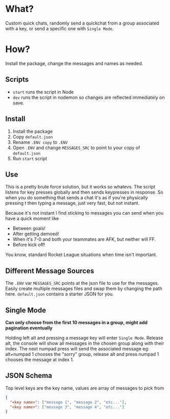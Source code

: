 # What?

Custom quick chats, randomly send a quickchat from a group associated with a key, or send a specific one with `Single Mode`.

# How?

Install the package, change the messages and names as needed.

## Scripts

- `start` runs the script in Node
- `dev` runs the script in nodemon so changes are reflected immediately on save.

## Install

1. Install the package
2. Copy `default.json`
3. Rename `.ENV copy` to `.ENV`
4. Open `.ENV` and change `MESSAGES_SRC` to point to your copy of `default.json`
5. Run `start` script

## Use

This is a pretty brute force solution, but it works so whatevs. The script listens for key presses globally and then sends keypresses in response. So when you do something that sends a chat it's as if you're physically pressing t then typing a message, just very fast, but not instant.

Because it's not instant I find sticking to messages you can send when you have a quick moment like

- Between goals!
- After getting demoed!
- When it's 7-0 and both your teammates are AFK, but neither will FF.
- Before kick off!

You know, standard Rocket League situations when time isn't important.

## Different Message Sources

The `.ENV` var `MESSAGES_SRC` points at the json file to use for the messages. Easily create multiple messages files and swap them by changing the path here. `default.json` contains a starter JSON for you.

## Single Mode

**Can only choose from the first 10 messages in a group, might add pagination eventually**

Holding left alt and pressing a message key will enter `Single Mode`. Release alt, the console will show all messages in the chosen group along with their index. The next numpad press will send the associated message
eg: alt+numpad 1 chooses the "sorry" group, release alt and press numpad 1 chooses the message at index 1.

## JSON Schema

Top level keys are the key name, values are array of messages to pick from

```json
{
  "<key name>": ["message 1", "message 2", "etc..."],
  "<key name>": ["message 3", "message 4", "etc..."]
}
```
